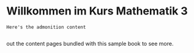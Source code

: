 
# Willkommen im Kurs Mathematik 3


```{admonition} Lernziele für diesen Kurs
Here's the admonition content
```

```{tableofcontents}
```
 out the content pages bundled with this sample book to see more.

```{tableofcontents}
```
